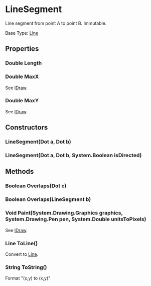 # LineSegment

Line segment from point A to point B. Immutable.

Base Type: [Line](Line.md)

## Properties

### Double Length

### Double MaxX

See [IDraw](IDraw.md).

### Double MaxY

See [IDraw](IDraw.md).

## Constructors

### LineSegment(Dot a, Dot b)

### LineSegment(Dot a, Dot b, System.Boolean isDirected)

## Methods

### Boolean Overlaps(Dot c)

### Boolean Overlaps(LineSegment b)

### Void Paint(System.Drawing.Graphics graphics, System.Drawing.Pen pen, System.Double unitsToPixels)

See [IDraw](IDraw.md).

### Line ToLine()

Convert to [Line](Line.md).

### String ToString()

Format "(x,y) to (x,y)"

